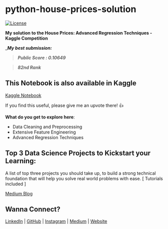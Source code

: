 # python-house-prices-solution

[![License](https://img.shields.io/badge/License-Apache%202.0-blue.svg)](https://opensource.org/licenses/Apache-2.0)

__My solution to the House Prices: Advanced Regression Techniques - Kaggle Competition__

__***My best submission:***_

>***Public Score : 0.10649***

>***82nd Rank*** 

## This Notebook is also available in Kaggle
[Kaggle Notebook](https://www.kaggle.com/adityaayyagari/house-prices-advanced-regression-aditya-ayyagari)

If you find this useful, please give me an upvote there! :+1:

__What do you get to explore here__:

- Data Cleaning and Preprocessing
- Extensive Feature Engineering
- Advanced Regression Techniques


## Top 3 Data Science Projects to Kickstart your Learning:

A list of top three projects you should take up, to build a strong technical foundation that will help you solve real world problems with ease.
[ Tutorials included ]

[Medium Blog](https://medium.com/@aditya.ayyagari97/top-3-data-science-projects-to-kickstart-your-learning-2a3444e5dbc9)



## Wanna Connect?

[LinkedIn](https://www.linkedin.com/in/adityaayyagari/)  |  [GitHub](https://github.com/aditya-ayyagari97)  |  [Instagram](https://www.instagram.com/aditya.ayyagari97/?hl=en)  |  [Medium](https://medium.com/@aditya.ayyagari97)  |  [Website](https://aditya-ayyagari97.github.io/)
